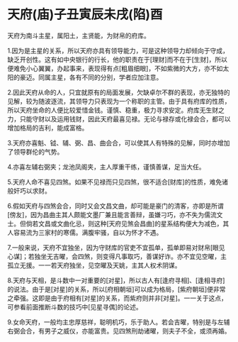 # 天府(庙)子丑寅辰未戌(陷)酉

天府为南斗主星，属阳土，主贤能，为财帛的府库。

1.因为是主星的关系，所以天府亦具有领导能力，可是这种领导力却倾向于守成，缺乏开创性。这有如中央银行的行长，他的职责在于[理财]而不在于[生财]，所以便难免小心翼翼，办起事来，表现得有点[粗眉细眼]，不如紫微的大方，亦不如太阳的豪迈。同属主星，各有不同的分别，学者应加注意。

2.因此天府从命的人，只宜就原有的局面发展，欠缺卓尔不群的表现，亦无独特的见解，较为随波逐流，其领导力只表现为一个称职的主管。由于具有府库的性质，所以天府坐命的人便比较爱惜金钱。谨慎、稳重，极力寻求安定。府库无生财之力，只能守财以及运用钱财，因此天府最喜见禄。无论与禄存或化禄会合，都可以增加格局的吉利，能成富格。

3.天府亦喜魁、钺、辅、弼、昌、曲会合，可以使其人有特殊的见解，同时亦增加了领导群伦的气势。

4.亦喜左辅右弼夹；龙池凤阁夹，主人厚重干练，谨慎善谋，足当大任。

5.天府人命不喜见四煞。如果不见禄而只见四煞，很不适合[财库]的性质，难免诸般奸巧以求财。

6.假如天府与四煞会合，同时又会文昌文曲，却可能是豪门的清客，亦即是所谓[傍友]，因为昌曲主其人颇能文墨厂兼且能言善辩，虽嫌刁巧，亦不失为儒流文士。但倘若文昌或文曲化忌，则这种[天府见煞会昌曲]的星系结构便大为减色，其人容易流为三家村的寒儒。满腹牢骚，自以为怀才不遇。

7.一般来说，天府不宜独坐，因为守财库的官吏不宜孤单，孤单即易对财帛[眼见心谋]；若独坐无吉曜，会四煞，则变得凡事取巧，善谋好诈。亦不宜见空曜，主孤立无援。一一若天府独坐，见空曜及天姚，主其人权术阴谋。

8.天府与天相，是斗数中一对重要的[对星]，所以古人有[逢府寻相]、[逢相寻府]的说法。由于是[对星]的关系，所以[府相朝垣]可以成为格局，[紫府朝垣]便非常之牵强。这即是由于府相有[对星]的关系，而紫府则并非[对星]。一一关于这点， 可参看前面推断斗数的技巧中[见星寻偶]的论述。

9.女命天府，一般均主忠厚慈祥，聪明机巧，乐于助人。若会吉曜，特别是与左辅右弼会合，有男子之威仪，亦能富贵。见四煞刑劫诸曜，则夫子不全，或须再婚。
